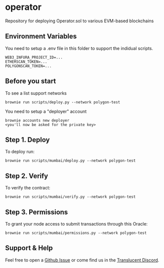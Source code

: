 # operator
Repository for deploying Operator.sol to various EVM-based blockchains

## Environment Variables

You need to setup a .env file in this folder to support the indidual scripts.

    WEB3_INFURA_PROJECT_ID=...
    ETHERSCAN_TOKEN=...
    POLYGONSCAN_TOKEN=...

## Before you start

To see a list support networks

    brownie run scripts/deploy.py --network polygon-test

You need to setup a "deployer" account

    brownie accounts new deployer
    <you'll now be asked for the private key>

## Step 1. Deploy

To deploy run:

    brownie run scripts/mumbai/deploy.py --network polygon-test

## Step 2. Verify

To verify the contract:

    brownie run scripts/mumbai/verify.py --network polygon-test

## Step 3. Permissions

To grant your node access to submit transactions through this Oracle:

    brownie run scripts/mumbai/permissions.py --network polygon-test

## Support & Help

Feel free to open a [Github Issue](https://github.com/translucent-link/stonechat/issues) or come find us in the [Translucent Discord](https://discord.gg/JxKT6R9Xpz).
